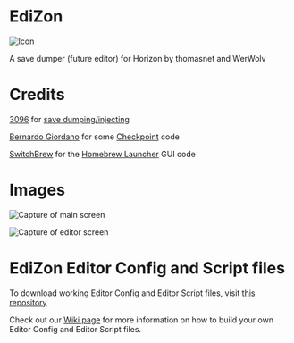 # EdiZon
![Icon](https://raw.githubusercontent.com/thomasnet-mc/EdiZon/master/icon.jpg)

A save dumper (future editor) for Horizon by thomasnet and WerWolv

# Credits
[3096](https://github.com/3096) for [save dumping/injecting](https://github.com/3096/nut)

[Bernardo Giordano](https://github.com/BernardoGiordano) for some [Checkpoint](https://github.com/BernardoGiordano/Checkpoint) code

[SwitchBrew](https://switchbrew.org/) for the [Homebrew Launcher](https://github.com/switchbrew/nx-hbmenu) GUI code

# Images
![Capture of main screen](https://cdn.discordapp.com/attachments/445187205372313601/452783262868307979/2018060302561900-DB1426D1DFD034027CECDE9C2DD914B8.jpg)

![Capture of editor screen](https://i.imgur.com/0ol4ECc.jpg)

# EdiZon Editor Config and Script files

To download working Editor Config and Editor Script files, visit [this repository](https://github.com/WerWolv98/EdiZon_ConfigsAndScripts/tree/master)

Check out our [Wiki page](https://github.com/thomasnet-mc/EdiZon/wiki) for more information on how to build your own Editor Config and Editor Script files.
